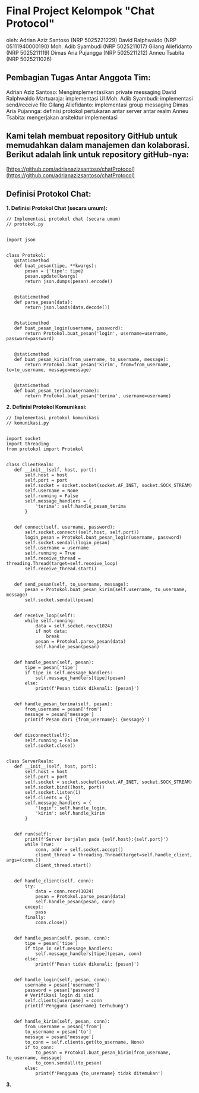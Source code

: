 # Final Project Kelompok "Chat Protocol"
oleh:
Adrian Aziz Santoso (NRP 5025221229)
David Ralphwaldo (NRP 05111940000190)
Moh. Adib Syambudi (NRP 5025211017)
Gilang Aliefidanto (NRP 5025211119)
Dimas Aria Pujangga (NRP 5025211212)
Anneu Tsabita (NRP 5025211026)

## Pembagian Tugas Antar Anggota Tim:
Adrian Aziz Santoso: Mengimplementasikan private messaging
David Ralphwaldo Martuaraja: implementasi UI
Moh. Adib Syambudi: implementasi send/receive file
Gilang Aliefidanto: implementasi group messaging
Dimas Aria Pujannga: definisi protokol pertukaran antar server antar realm
Anneu Tsabita: mengerjakan arsitektur implementasi 

## Kami telah membuat repository GitHub untuk memudahkan dalam manajemen dan kolaborasi. Berikut adalah link untuk repository gitHub-nya:
[https://github.com/adrianazizsantoso/chatProtocol](https://github.com/adrianazizsantoso/chatProtocol)

## Definisi Protokol Chat:

**1. Definisi Protokol Chat (secara umum):**

```
// Implementasi protokol chat (secara umum)
// protokol.py


import json


class Protokol:
   @staticmethod
   def buat_pesan(tipe, **kwargs):
       pesan = {'tipe': tipe}
       pesan.update(kwargs)
       return json.dumps(pesan).encode()


   @staticmethod
   def parse_pesan(data):
       return json.loads(data.decode())


   @staticmethod
   def buat_pesan_login(username, password):
       return Protokol.buat_pesan('login', username=username, password=password)


   @staticmethod
   def buat_pesan_kirim(from_username, to_username, message):
       return Protokol.buat_pesan('kirim', from=from_username, to=to_username, message=message)


   @staticmethod
   def buat_pesan_terima(username):
       return Protokol.buat_pesan('terima', username=username)
```

**2. Definisi Protokol Komunikasi:**

```
// Implementasi protokol komunikasi
// komunikasi.py


import socket
import threading
from protokol import Protokol


class ClientRealm:
   def __init__(self, host, port):
       self.host = host
       self.port = port
       self.socket = socket.socket(socket.AF_INET, socket.SOCK_STREAM)
       self.username = None
       self.running = False
       self.message_handlers = {
           'terima': self.handle_pesan_terima
       }


   def connect(self, username, password):
       self.socket.connect((self.host, self.port))
       login_pesan = Protokol.buat_pesan_login(username, password)
       self.socket.sendall(login_pesan)
       self.username = username
       self.running = True
       self.receive_thread = threading.Thread(target=self.receive_loop)
       self.receive_thread.start()


   def send_pesan(self, to_username, message):
       pesan = Protokol.buat_pesan_kirim(self.username, to_username, message)
       self.socket.sendall(pesan)


   def receive_loop(self):
       while self.running:
           data = self.socket.recv(1024)
           if not data:
               break
           pesan = Protokol.parse_pesan(data)
           self.handle_pesan(pesan)


   def handle_pesan(self, pesan):
       tipe = pesan['tipe']
       if tipe in self.message_handlers:
           self.message_handlers[tipe](pesan)
       else:
           print(f'Pesan tidak dikenali: {pesan}')


   def handle_pesan_terima(self, pesan):
       from_username = pesan['from']
       message = pesan['message']
       print(f'Pesan dari {from_username}: {message}')


   def disconnect(self):
       self.running = False
       self.socket.close()


class ServerRealm:
   def __init__(self, host, port):
       self.host = host
       self.port = port
       self.socket = socket.socket(socket.AF_INET, socket.SOCK_STREAM)
       self.socket.bind((host, port))
       self.socket.listen(1)
       self.clients = {}
       self.message_handlers = {
           'login': self.handle_login,
           'kirim': self.handle_kirim
       }


   def run(self):
       print(f'Server berjalan pada {self.host}:{self.port}')
       while True:
           conn, addr = self.socket.accept()
           client_thread = threading.Thread(target=self.handle_client, args=(conn,))
           client_thread.start()


   def handle_client(self, conn):
       try:
           data = conn.recv(1024)
           pesan = Protokol.parse_pesan(data)
           self.handle_pesan(pesan, conn)
       except:
           pass
       finally:
           conn.close()


   def handle_pesan(self, pesan, conn):
       tipe = pesan['tipe']
       if tipe in self.message_handlers:
           self.message_handlers[tipe](pesan, conn)
       else:
           print(f'Pesan tidak dikenali: {pesan}')


   def handle_login(self, pesan, conn):
       username = pesan['username']
       password = pesan['password']
       # Verifikasi login di sini
       self.clients[username] = conn
       print(f'Pengguna {username} terhubung')


   def handle_kirim(self, pesan, conn):
       from_username = pesan['from']
       to_username = pesan['to']
       message = pesan['message']
       to_conn = self.clients.get(to_username, None)
       if to_conn:
           to_pesan = Protokol.buat_pesan_kirim(from_username, to_username, message)
           to_conn.sendall(to_pesan)
       else:
           print(f'Pengguna {to_username} tidak ditemukan')
```

**3.**
